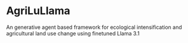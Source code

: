 # AgriLuLlama
An generative agent based framework for ecological intensification and agricultural land use change using finetuned Llama 3.1 
